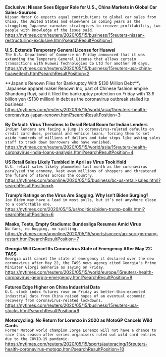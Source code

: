 **Exclusive: Nissan Sees Bigger Role for U.S., China Markets in Global Car Sales-Sources**\
`Nissan Motor Co expects equal contributions to global car sales from China, the United States and elsewhere in coming years as the struggling Japanese carmaker strategises to recover profitability, two people with knowledge of the issue said.`\
https://nytimes.com/reuters/2020/05/15/business/15reuters-nissan-restructuring-exclusive.html?searchResultPosition=1

**U.S. Extends Temporary General License for Huawei**\
`The U.S. Department of Commerce on Friday announced that it was extending the Temporary General License that allows certain transactions with Huawei Technologies Co Ltd for another 90 days.`\
https://nytimes.com/reuters/2020/05/15/business/15reuters-usa-china-huaweitech.html?searchResultPosition=2

**Japan's Renown Files for Bankruptcy With $130 Million Debt**\
`Japanese apparel maker Renown Inc, part of Chinese fashion empire Shandong Ruyi, said it filed the bankruptcy protection on Friday with 13.9 billion yen ($130 million) in debt as the coronavirus outbreak stalled its business.`\
https://nytimes.com/reuters/2020/05/15/world/asia/15reuters-health-coronavirus-japan-renown.html?searchResultPosition=3

**By Default: Virus Threatens to Derail Retail Boom for Indian Lenders**\
`Indian lenders are facing a jump in coronavirus-related defaults on credit card dues, personal and vehicle loans, forcing them to set aside hundreds of millions of dollars and take steps like asking sales staff to track down borrowers who have vanished.`\
https://nytimes.com/reuters/2020/05/15/world/asia/15reuters-health-coronavirus-india-loans-analysis.html?searchResultPosition=4

**US Retail Sales Likely Tumbled in April as Virus Took Hold**\
`U.S. retail sales likely plummeted last month as the coronavirus paralyzed the economy, kept away millions of shoppers and threatened the future of stores across the country.`\
https://nytimes.com/aponline/2020/05/15/business/bc-us-retail-sales.html?searchResultPosition=5

**Trump’s Ratings on the Virus Are Sagging. Why Isn’t Biden Surging?**\
`Joe Biden may have a lead in most polls, but it’s not anywhere close to a comfortable one.`\
https://nytimes.com/2020/05/15/us/politics/biden-trump-polls.html?searchResultPosition=6

**Masks, Tests, Empty Stadiums: Bundesliga Resumes Amid Virus**\
`No fans, no hugging, no spitting.`\
https://nytimes.com/aponline/2020/05/15/sports/soccer/ap-soc-germany-restart.html?searchResultPosition=7

**Georgia Will Cancel Its Coronavirus State of Emergency After May 22: TASS**\
`Georgia will cancel the state of emergency it declared over the new coronavirus after May 22, the TASS news agency cited Georgia's Prime Minister Giorgi Gakharia as saying on Friday. `\
https://nytimes.com/reuters/2020/05/15/world/europe/15reuters-health-coronavirus-georgia-emergency.html?searchResultPosition=8

**Futures Edge Higher on China Industrial Data**\
`U.S. stock index futures rose on Friday as better-than-expected industrial data from China raised hopes of an eventual economic recovery from coronavirus-related lockdowns.`\
https://nytimes.com/reuters/2020/05/15/business/15reuters-usa-stocks.html?searchResultPosition=9

**Motorcycling: No Return for Lorenzo in 2020 as MotoGP Cancels Wild Cards**\
`Former MotoGP world champion Jorge Lorenzo will not have a chance to race this season after series organisers ruled out wild card entries due to the COVID-19 pandemic.`\
https://nytimes.com/reuters/2020/05/15/sports/autoracing/15reuters-health-coronavirus-motogp.html?searchResultPosition=10

